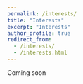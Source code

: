 ```yaml
---
permalink: /interests/
title: "Interests"
excerpt: "Interests"
author_profile: true
redirect_from: 
  - /interests/
  - /interests.html
---
```

Coming soon